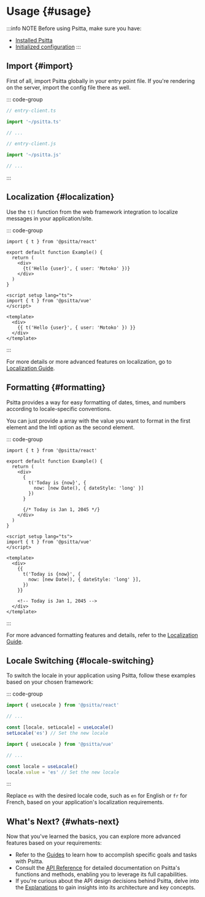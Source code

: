 # Usage {#usage}

:::info NOTE
Before using Psitta, make sure you have:

- [Installed Psitta](./installation)
- [Initialized configuration](./configuration.md)
:::

## Import {#import}

First of all, import Psitta globally in your entry point file. If you're rendering on the server, import the config file there as well.

::: code-group

```typescript [TypeScript]
// entry-client.ts

import '~/psitta.ts'

// ...
```

```javascript [JavaScript]
// entry-client.js

import '~/psitta.js'

// ...
```

:::

## Localization {#localization}

Use the `t()` function from the web framework integration to localize messages in your application/site.

::: code-group

```tsx [React]
import { t } from '@psitta/react'

export default function Example() {
  return (
    <div>
      {t('Hello {user}', { user: 'Motoko' })}
    </div>
  )
}
```

```vue [Vue]
<script setup lang="ts">
import { t } from '@psitta/vue'
</script>

<template>
  <div>
    {{ t('Hello {user}', { user: 'Motoko' }) }}
  </div>
</template>
```

:::

For more details or more advanced features on localization, go to [Localization Guide](/core/guide/localization).

## Formatting {#formatting}

Psitta provides a way for easy formatting of dates, times, and numbers according to locale-specific conventions.

You can just provide a array with the value you want to format in the first element and the Intl option as the second element.

::: code-group

```tsx [React]
import { t } from '@psitta/react'

export default function Example() {
  return (
    <div>
      {
        t('Today is {now}', {
          now: [new Date(), { dateStyle: 'long' }]
        })
      }

      {/* Today is Jan 1, 2045 */}
    </div>
  )
}
```

```vue [Vue]
<script setup lang="ts">
import { t } from '@psitta/vue'
</script>

<template>
  <div>
    {{
      t('Today is {now}', {
        now: [new Date(), { dateStyle: 'long' }],
      })
    }}

    <!-- Today is Jan 1, 2045 -->
  </div>
</template>
```

:::

For more advanced formatting features and details, refer to the [Localization Guide](/core/guide/localization).

## Locale Switching {#locale-switching}

To switch the locale in your application using Psitta, follow these examples based on your chosen framework:

::: code-group

```javascript [React]
import { useLocale } from '@psitta/react'

// ...

const [locale, setLocale] = useLocale()
setLocale('es') // Set the new locale
```

```javascript [Vue]
import { useLocale } from '@psitta/vue'

// ...

const locale = useLocale()
locale.value = 'es' // Set the new locale
```

:::

Replace `es` with the desired locale code, such as `en` for English or `fr` for French, based on your application's localization requirements.

## What's Next? {#whats-next}

Now that you've learned the basics, you can explore more advanced features based on your requirements:

- Refer to the [Guides](/core/guide/localization) to learn how to accomplish specific goals and tasks with Psitta.
- Consult the [API Reference](/core/reference/localization) for detailed documentation on Psitta's functions and methods, enabling you to leverage its full capabilities.
- If you're curious about the API design decisions behind Psitta, delve into the [Explanations](/core/explanations/key-design.md) to gain insights into its architecture and key concepts.
